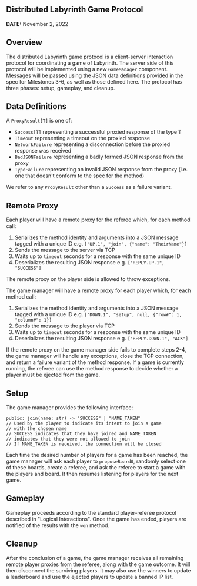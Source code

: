 ## Distributed Labyrinth Game Protocol

**DATE:** November 2, 2022

## Overview
The distributed Labyrinth game protocol is a client-server interaction protocol for coordinating a game of Labyrinth. The server side of this protocol will be implemented using a new `GameManager` component. Messages will be passed using the JSON data definitions provided in the spec for Milestones 3-6, as well as those defined here. The protocol has three phases: setup, gameplay, and cleanup.

## Data Definitions

A `ProxyResult[T]` is one of:
- `Success[T]` representing a successful proxied response of the type `T`
- `Timeout` representing a timeout on the proxied response
- `NetworkFailure` representing a disconnection before the proxied response was received
- `BadJSONFailure` representing a badly formed JSON response from the proxy
- `TypeFailure` representing an invalid JSON response from the proxy (i.e. one that doesn't conform to the spec for the method)

We refer to any `ProxyResult` other than a `Success` as a failure variant.

## Remote Proxy

Each player will have a remote proxy for the referee which, for each method call:
1. Serializes the method identity and arguments into a JSON message tagged with a unique ID e.g. `["UP.1", "join", {"name": "TheirName"}]`
2. Sends the message to the server via TCP
3. Waits up to `timeout` seconds for a response with the same unique ID
4. Deserializes the resulting JSON response e.g. `["REPLY.UP.1", "SUCCESS"]`

The remote proxy on the player side is allowed to throw exceptions.

The game manager will have a remote proxy for each player which, for each method call:
1. Serializes the method identity and arguments into a JSON message tagged with a unique ID e.g. `["DOWN.1", "setup", null, {"row#": 1, "column#": 1}]`
2. Sends the message to the player via TCP
3. Waits up to `timeout` seconds for a response with the same unique ID
4. Deserializes the resulting JSON response e.g. `["REPLY.DOWN.1", "ACK"]`

If the remote proxy on the game manager side fails to complete steps 2-4, the game manager will handle any exceptions, close the TCP connection, and return a failure variant of the method response. If a game is currently running, the referee can use the method response to decide whether a player must be ejected from the game.

## Setup
The game manager provides the following interface:

```
public: join(name: str) -> "SUCCESS" | "NAME_TAKEN"
// Used by the player to indicate its intent to join a game
// with the chosen name
// SUCCESS indicates that they have joined and NAME_TAKEN
// indicates that they were not allowed to join
// If NAME_TAKEN is received, the connection will be closed
```

Each time the desired number of players for a game has been reached, the game manager will ask each player to `proposeBoard0`, randomly select one of these boards, create a referee, and ask the referee to start a game with the players and board. It then resumes listening for players for the next game.

## Gameplay

Gameplay proceeds according to the standard player-referee protocol described in "Logical Interactions". Once the game has ended, players are notified of the results with the `won` method.


## Cleanup

After the conclusion of a game, the game manager receives all remaining remote player proxies from the referee, along with the game outcome. It will then disconnect the surviving players. It may also use the winners to update a leaderboard and use the ejected players to update a banned IP list.